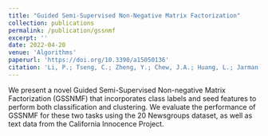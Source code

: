 ```yaml
---
title: "Guided Semi-Supervised Non-Negative Matrix Factorization"
collection: publications
permalink: /publication/gssnmf
excerpt: ''
date: 2022-04-20
venue: 'Algorithms'
paperurl: 'https://doi.org/10.3390/a15050136'
citation: 'Li, P.; Tseng, C.; Zheng, Y.; Chew, J.A.; Huang, L.; Jarman, B.; Needell, D. Guided Semi-Supervised Non-Negative Matrix Factorization. Algorithms 2022, _15_, 136.'
---
```

We present a novel Guided Semi-Supervised Non-negative Matrix Factorization (GSSNMF) that incorporates class labels and seed features to perform both classification and clustering. We evaluate the performance of GSSNMF for these two tasks using the 20 Newsgroups dataset, as well as text data from the California Innocence Project. 
